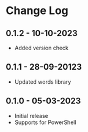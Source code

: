# Change Log

## 0.1.2 - 10-10-2023

- Added version check

## 0.1.1 - 28-09-20123

- Updated words library

## 0.1.0 - 05-03-2023

- Initial release
- Supports for PowerShell